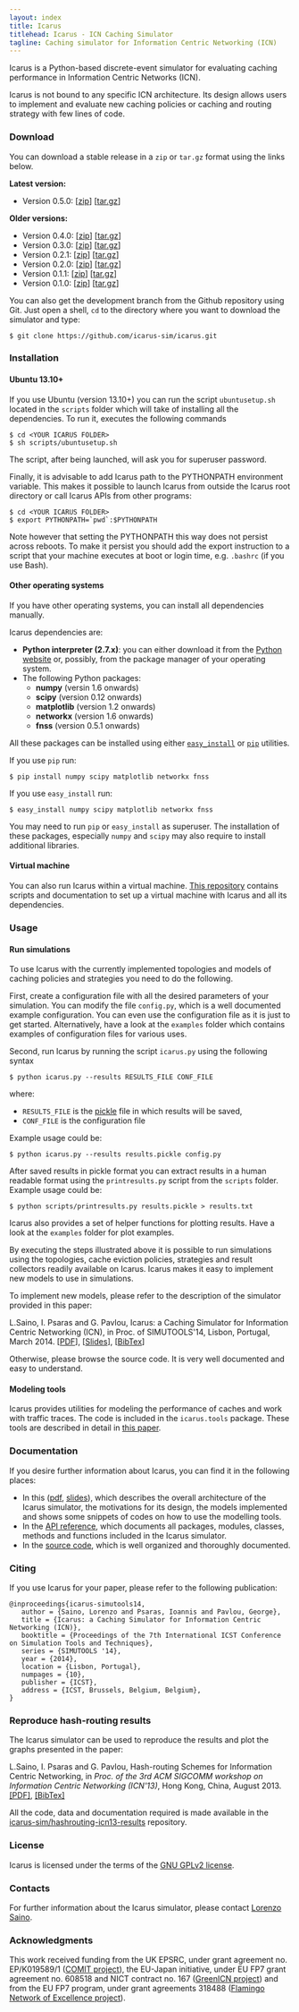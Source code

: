 ```yaml
---
layout: index
title: Icarus
titlehead: Icarus - ICN Caching Simulator  
tagline: Caching simulator for Information Centric Networking (ICN)
---
```


Icarus is a Python-based discrete-event simulator for evaluating caching
performance in Information Centric Networks (ICN).

Icarus is not bound to any specific ICN architecture. Its design allows users
to implement and evaluate new caching policies or caching and routing strategy
with few lines of code.


### Download
You can download a stable release in a `zip` or `tar.gz` format using the links below.

**Latest version:**

 * Version 0.5.0: \[[zip](https://github.com/icarus-sim/icarus/archive/v0.5.0.zip)\] \[[tar.gz](https://github.com/icarus-sim/icarus/archive/v0.5.0.tar.gz)\]

**Older versions:**

 * Version 0.4.0: \[[zip](https://github.com/icarus-sim/icarus/archive/v0.4.0.zip)\] \[[tar.gz](https://github.com/icarus-sim/icarus/archive/v0.4.0.tar.gz)\]
 * Version 0.3.0: \[[zip](https://github.com/icarus-sim/icarus/archive/v0.3.0.zip)\] \[[tar.gz](https://github.com/icarus-sim/icarus/archive/v0.3.0.tar.gz)\]
 * Version 0.2.1: \[[zip](https://github.com/icarus-sim/icarus/archive/v0.2.1.zip)\] \[[tar.gz](https://github.com/icarus-sim/icarus/archive/v0.2.1.tar.gz)\]
 * Version 0.2.0: \[[zip](https://github.com/icarus-sim/icarus/archive/v0.2.zip)\] \[[tar.gz](https://github.com/icarus-sim/icarus/archive/v0.2.tar.gz)\]
 * Version 0.1.1: \[[zip](https://github.com/icarus-sim/icarus/archive/v0.1.1.zip)\] \[[tar.gz](https://github.com/icarus-sim/icarus/archive/v0.1.1.tar.gz)\]
 * Version 0.1.0: \[[zip](https://github.com/icarus-sim/icarus/archive/v0.1.zip)\] \[[tar.gz](https://github.com/icarus-sim/icarus/archive/v0.1.tar.gz)\]

You can also get the development branch from the Github repository using Git. Just open a shell, `cd` to the directory where you want to download the simulator and type:

    $ git clone https://github.com/icarus-sim/icarus.git

### Installation

#### Ubuntu 13.10+
If you use Ubuntu (version 13.10+) you can run the script `ubuntusetup.sh`
located in the `scripts` folder which will take of installing all the
dependencies. To run it, executes the following commands

    $ cd <YOUR ICARUS FOLDER>
    $ sh scripts/ubuntusetup.sh

The script, after being launched, will ask you for superuser password.

Finally, it is advisable to add Icarus path to the PYTHONPATH environment variable. This makes it possible to launch Icarus from outside the Icarus root directory or call Icarus APIs from other programs:

    $ cd <YOUR ICARUS FOLDER>
    $ export PYTHONPATH=`pwd`:$PYTHONPATH

Note however that setting the PYTHONPATH this way does not persist across reboots. To make it persist you should add the export instruction to a script that your machine executes at boot or login time, e.g. `.bashrc` (if you use Bash).

#### Other operating systems
If you have other operating systems, you can install all dependencies manually.

Icarus dependencies are:

* **Python interpreter (2.7.x)**: you can either download it
  from the [Python website](http://www.python.org) or, possibly, from the package
  manager of your operating system.
* The following Python packages:
   * **numpy** (versin 1.6 onwards)
   * **scipy** (version 0.12 onwards)
   * **matplotlib** (version 1.2 onwards)
   * **networkx** (version 1.6 onwards)
   * **fnss** (version 0.5.1 onwards)

All these packages can be installed using either [`easy_install`](http://pythonhosted.org/setuptools/easy_install.html) or [`pip`](http://www.pip-installer.org/en/latest/) utilities.

If you use `pip` run:

    $ pip install numpy scipy matplotlib networkx fnss

If you use `easy_install` run:

    $ easy_install numpy scipy matplotlib networkx fnss

You may need to run `pip` or `easy_install` as superuser. The installation of these packages, especially `numpy` and `scipy` may also require to install additional libraries.

#### Virtual machine
You can also run Icarus within a virtual machine. [This repository](https://github.com/icarus-sim/icarus-vm) contains scripts and documentation to set up a virtual machine with Icarus and all its dependencies.


### Usage

#### Run simulations
To use Icarus with the currently implemented topologies and models of caching policies and strategies you need to do the following.

First, create a configuration file with all the desired parameters of your simulation. You can modify the file `config.py`, which is a well documented example configuration. You can even use the configuration file as it is just to get started. Alternatively, have a look at the `examples` folder which contains examples of configuration files for various uses.

Second, run Icarus by running the script `icarus.py` using the following syntax

    $ python icarus.py --results RESULTS_FILE CONF_FILE

where:

 * `RESULTS_FILE` is the [pickle](http://docs.python.org/3/library/pickle.html) file in which results will be saved,
 * `CONF_FILE` is the configuration file

Example usage could be:

    $ python icarus.py --results results.pickle config.py

After saved results in pickle format you can extract results in a human readable format
using the `printresults.py` script from the `scripts` folder. Example usage could be:

    $ python scripts/printresults.py results.pickle > results.txt

Icarus also provides a set of helper functions for plotting results. Have a look at the `examples`
folder for plot examples.

By executing the steps illustrated above it is possible to run simulations using the
topologies, cache eviction policies, strategies and result collectors readily available on
Icarus. Icarus makes it easy to implement new models to use in simulations.

To implement new models, please refer to the description of the simulator
provided in this paper:

L.Saino, I. Psaras and G. Pavlou, Icarus: a Caching Simulator for Information Centric
Networking (ICN), in Proc. of SIMUTOOLS'14, Lisbon, Portugal, March 2014.
\[[PDF](https://lorenzosaino.github.io/publications/icarus-simutools14.pdf)\],
\[[Slides](https://lorenzosaino.github.io/publications/icarus-simutools14-slides.pdf)\],
\[[BibTex](https://lorenzosaino.github.io/publications/icarus-simutools14.bib)\]

Otherwise, please browse the source code. It is very well documented and easy to
understand.

#### Modeling tools
Icarus provides utilities for modeling the performance of caches and
work with traffic traces. The code is included in the `icarus.tools` package.
These tools are described in detail in [this paper](https://lorenzosaino.github.io/publications/icarus-simutools14.pdf).

### Documentation
If you desire further information about Icarus, you can find it in the following places:

 * In this ([pdf](https://lorenzosaino.github.io/publications/icarus-simutools14.pdf), [slides](https://lorenzosaino.github.io/publications/icarus-simutools14-slides.pdf)),
   which describes the overall architecture of the Icarus simulator, the motivations for its design,
   the models implemented and shows some snippets of codes on how to use the modelling tools.
 * In the [API reference](http://icarus-sim.github.io/doc/), which documents all packages, modules, classes, methods
   and functions included in the Icarus simulator.
 * In the [source code](https://www.github.com/icarus-sim/icarus), which is well organized and thoroughly documented.

### Citing
If you use Icarus for your paper, please refer to the following publication:

    @inproceedings{icarus-simutools14,
       author = {Saino, Lorenzo and Psaras, Ioannis and Pavlou, George},
       title = {Icarus: a Caching Simulator for Information Centric Networking (ICN)},
       booktitle = {Proceedings of the 7th International ICST Conference on Simulation Tools and Techniques},
       series = {SIMUTOOLS '14},
       year = {2014},
       location = {Lisbon, Portugal},
       numpages = {10},
       publisher = {ICST},
       address = {ICST, Brussels, Belgium, Belgium},
    }

### Reproduce hash-routing results
The Icarus simulator can be used to reproduce the results and plot the graphs presented in the paper:

L.Saino, I. Psaras and G. Pavlou, Hash-routing Schemes for Information Centric Networking,
in *Proc. of the 3rd ACM SIGCOMM workshop on Information Centric Networking (ICN'13)*, Hong Kong, China, August 2013.
[\[PDF\]](https://lorenzosaino.github.io/publications/hashrouting-icn13.pdf),
[\[BibTex\]](https://lorenzosaino.github.io/publications/hashrouting-icn13.bib)

All the code, data and documentation required is made available in the [icarus-sim/hashrouting-icn13-results](http://github.com/icarus-sim/hashrouting-icn13-results) repository.

### License
Icarus is licensed under the terms of the [GNU GPLv2 license](http://www.gnu.org/licenses/gpl-2.0.html).

### Contacts
For further information about the Icarus simulator, please contact [Lorenzo Saino](https://lorenzosaino.github.io).

### Acknowledgments
This work received funding from the UK EPSRC, under grant agreement no. EP/K019589/1 ([COMIT project](http://www.ee.ucl.ac.uk/comit-project/)), the EU-Japan initiative, under EU FP7 grant agreement no. 608518 and NICT contract no. 167 ([GreenICN project](http://www.greenicn.org/)) and from the EU FP7 program, under grant agreements 318488 ([Flamingo Network of Excellence project](http://www.fp7-flamingo.eu/)).
